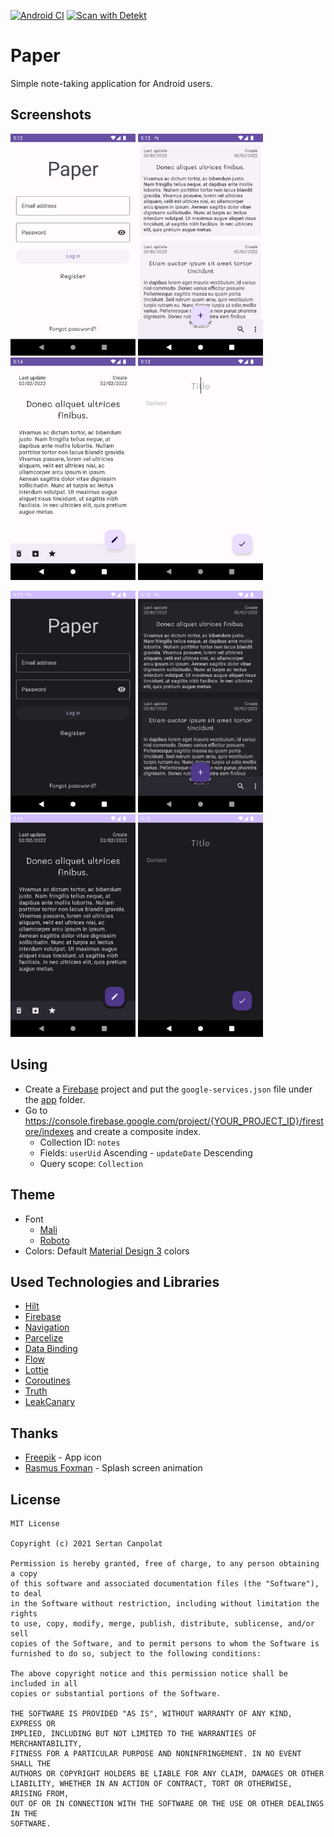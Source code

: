 [![Android CI](https://github.com/scnplt/paper/actions/workflows/android.yml/badge.svg?branch=main)](https://github.com/scnplt/paper/actions/workflows/android.yml)
[![Scan with Detekt](https://github.com/scnplt/paper/actions/workflows/detekt-analysis.yml/badge.svg?branch=main)](https://github.com/scnplt/paper/actions/workflows/detekt-analysis.yml)

# Paper

Simple note-taking application for Android users. 

## Screenshots

<img src="screenshots/login.png" width="200" alt="Login screen"/> <img src="screenshots/home.png" width="200" alt="Home screen"/>
<img src="screenshots/note.png" width="200" alt="Note screen"/> <img src="screenshots/addnote.png" width="200" alt="Add note screen"/>

<img src="screenshots/night/login.png" width="200" alt="Login screen"/> <img src="screenshots/night/home.png" width="200" alt="Home screen"/>
<img src="screenshots/night/note.png" width="200" alt="Note screen"/> <img src="screenshots/night/addnote.png" width="200" alt="Add note screen"/>

## Using

- Create a [Firebase](https://firebase.google.com/) project and put the `google-services.json` file under the [app](app) folder.
- Go to https://console.firebase.google.com/project/{YOUR_PROJECT_ID}/firestore/indexes and create a composite index.
  - Collection ID: `notes`
  - Fields: `userUid` Ascending - `updateDate` Descending
  - Query scope: `Collection`

## Theme
- Font
  - [Mali](https://fonts.google.com/specimen/Mali)
  - [Roboto](https://fonts.google.com/specimen/Roboto)
- Colors: Default [Material Design 3](https://m3.material.io/) colors

## Used Technologies and Libraries

- [Hilt](https://developer.android.com/training/dependency-injection/hilt-android)
- [Firebase](https://firebase.google.com/)
- [Navigation](https://developer.android.com/guide/navigation)
- [Parcelize](https://developer.android.com/kotlin/parcelize)
- [Data Binding](https://developer.android.com/topic/libraries/data-binding)
- [Flow](https://developer.android.com/kotlin/flow)
- [Lottie](https://airbnb.io/lottie/#/)
- [Coroutines](https://developer.android.com/kotlin/coroutines)
- [Truth](https://truth.dev/)
- [LeakCanary](https://square.github.io/leakcanary/)

## Thanks

- [Freepik](https://www.flaticon.com/authors/freepik) - App icon
- [Rasmus Foxman](https://lottiefiles.com/user/71324) - Splash screen animation

## License

```
MIT License

Copyright (c) 2021 Sertan Canpolat

Permission is hereby granted, free of charge, to any person obtaining a copy
of this software and associated documentation files (the "Software"), to deal
in the Software without restriction, including without limitation the rights
to use, copy, modify, merge, publish, distribute, sublicense, and/or sell
copies of the Software, and to permit persons to whom the Software is
furnished to do so, subject to the following conditions:

The above copyright notice and this permission notice shall be included in all
copies or substantial portions of the Software.

THE SOFTWARE IS PROVIDED "AS IS", WITHOUT WARRANTY OF ANY KIND, EXPRESS OR
IMPLIED, INCLUDING BUT NOT LIMITED TO THE WARRANTIES OF MERCHANTABILITY,
FITNESS FOR A PARTICULAR PURPOSE AND NONINFRINGEMENT. IN NO EVENT SHALL THE
AUTHORS OR COPYRIGHT HOLDERS BE LIABLE FOR ANY CLAIM, DAMAGES OR OTHER
LIABILITY, WHETHER IN AN ACTION OF CONTRACT, TORT OR OTHERWISE, ARISING FROM,
OUT OF OR IN CONNECTION WITH THE SOFTWARE OR THE USE OR OTHER DEALINGS IN THE
SOFTWARE.
```
